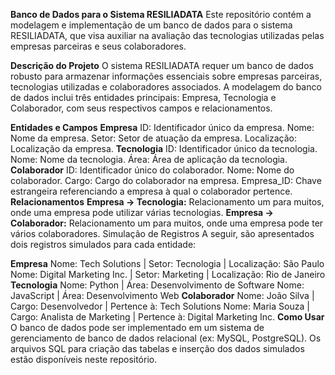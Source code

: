 **Banco de Dados para o Sistema RESILIADATA**
Este repositório contém a modelagem e implementação de um banco de dados para o sistema RESILIADATA, que visa auxiliar na avaliação das tecnologias utilizadas pelas empresas parceiras e seus colaboradores.

**Descrição do Projeto**
O sistema RESILIADATA requer um banco de dados robusto para armazenar informações essenciais sobre empresas parceiras, tecnologias utilizadas e colaboradores associados. A modelagem do banco de dados inclui três entidades principais: Empresa, Tecnologia e Colaborador, com seus respectivos campos e relacionamentos.

**Entidades e Campos**
**Empresa**
ID: Identificador único da empresa.
Nome: Nome da empresa.
Setor: Setor de atuação da empresa.
Localização: Localização da empresa.
**Tecnologia**
ID: Identificador único da tecnologia.
Nome: Nome da tecnologia.
Área: Área de aplicação da tecnologia.
**Colaborador**
ID: Identificador único do colaborador.
Nome: Nome do colaborador.
Cargo: Cargo do colaborador na empresa.
Empresa_ID: Chave estrangeira referenciando a empresa à qual o colaborador pertence.
**Relacionamentos**
**Empresa -> Tecnologia:** Relacionamento um para muitos, onde uma empresa pode utilizar várias tecnologias.
**Empresa -> Colaborador:** Relacionamento um para muitos, onde uma empresa pode ter vários colaboradores.
Simulação de Registros
A seguir, são apresentados dois registros simulados para cada entidade:

**Empresa**
Nome: Tech Solutions | Setor: Tecnologia | Localização: São Paulo
Nome: Digital Marketing Inc. | Setor: Marketing | Localização: Rio de Janeiro
**Tecnologia**
Nome: Python | Área: Desenvolvimento de Software
Nome: JavaScript | Área: Desenvolvimento Web
**Colaborador**
Nome: João Silva | Cargo: Desenvolvedor | Pertence à: Tech Solutions
Nome: Maria Souza | Cargo: Analista de Marketing | Pertence à: Digital Marketing Inc.
**Como Usar**
O banco de dados pode ser implementado em um sistema de gerenciamento de banco de dados relacional (ex: MySQL, PostgreSQL). Os arquivos SQL para criação das tabelas e inserção dos dados simulados estão disponíveis neste repositório.
